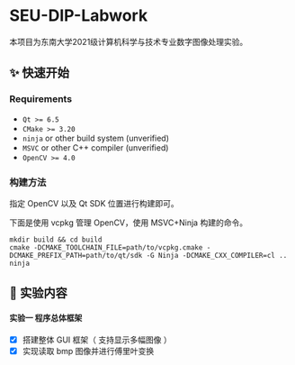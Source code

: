 # SEU-DIP-Labwork

本项目为东南大学2021级计算机科学与技术专业数字图像处理实验。

## ✨ 快速开始

### Requirements

- `Qt >= 6.5`
- `CMake >= 3.20`
- `ninja` or other build system (unverified)
- `MSVC` or other C++ compiler (unverified)
- `OpenCV >= 4.0`

### 构建方法

指定 OpenCV 以及 Qt SDK 位置进行构建即可。

下面是使用 vcpkg 管理 OpenCV，使用 MSVC+Ninja 构建的命令。

```
mkdir build && cd build
cmake -DCMAKE_TOOLCHAIN_FILE=path/to/vcpkg.cmake -DCMAKE_PREFIX_PATH=path/to/qt/sdk -G Ninja -DCMAKE_CXX_COMPILER=cl ..
ninja
```

## 🧪 实验内容

#### 实验一 程序总体框架

- [x] 搭建整体 GUI 框架（ 支持显示多幅图像 ）
- [x] 实现读取 bmp 图像并进行傅里叶变换
